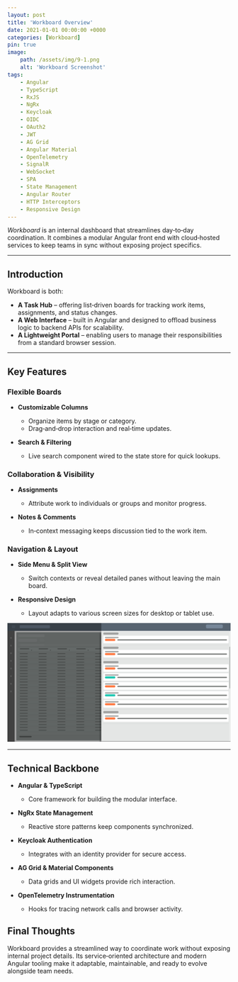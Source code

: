 ```yaml
---
layout: post
title: 'Workboard Overview'
date: 2021-01-01 00:00:00 +0000
categories: [Workboard]
pin: true
image:
    path: /assets/img/9-1.png
    alt: 'Workboard Screenshot'
tags:
    - Angular
    - TypeScript
    - RxJS
    - NgRx
    - Keycloak
    - OIDC
    - OAuth2
    - JWT
    - AG Grid
    - Angular Material
    - OpenTelemetry
    - SignalR
    - WebSocket
    - SPA
    - State Management
    - Angular Router
    - HTTP Interceptors
    - Responsive Design
---
```


_Workboard_ is an internal dashboard that streamlines day‑to‑day coordination. It combines a modular Angular front end with cloud‑hosted services to keep teams in sync without exposing project specifics.

---

## Introduction

Workboard is both:

-   **A Task Hub** – offering list‑driven boards for tracking work items, assignments, and status changes.
-   **A Web Interface** – built in Angular and designed to offload business logic to backend APIs for scalability.
-   **A Lightweight Portal** – enabling users to manage their responsibilities from a standard browser session.

---

## Key Features

### Flexible Boards

-   **Customizable Columns**

    -   Organize items by stage or category.
    -   Drag‑and‑drop interaction and real‑time updates.

-   **Search & Filtering**
    -   Live search component wired to the state store for quick lookups.

### Collaboration & Visibility

-   **Assignments**

    -   Attribute work to individuals or groups and monitor progress.

-   **Notes & Comments**
    -   In‑context messaging keeps discussion tied to the work item.

### Navigation & Layout

-   **Side Menu & Split View**

    -   Switch contexts or reveal detailed panes without leaving the main board.

-   **Responsive Design**
    -   Layout adapts to various screen sizes for desktop or tablet use.

![](/assets/img/workboard-release-notes.png)

---

## Technical Backbone

-   **Angular & TypeScript**

    -   Core framework for building the modular interface.

-   **NgRx State Management**

    -   Reactive store patterns keep components synchronized.

-   **Keycloak Authentication**

    -   Integrates with an identity provider for secure access.

-   **AG Grid & Material Components**

    -   Data grids and UI widgets provide rich interaction.

-   **OpenTelemetry Instrumentation**
    -   Hooks for tracing network calls and browser activity.

## Final Thoughts

Workboard provides a streamlined way to coordinate work without exposing internal project details. Its service‑oriented architecture and modern Angular tooling make it adaptable, maintainable, and ready to evolve alongside team needs.
